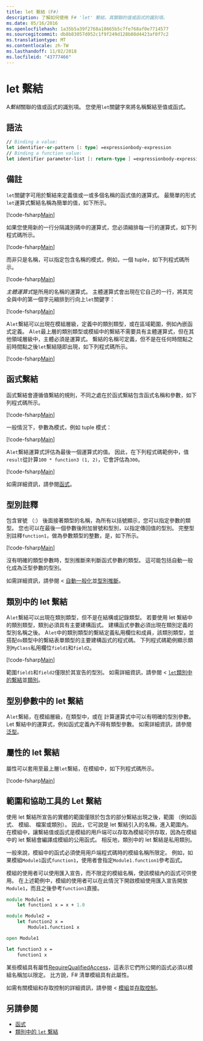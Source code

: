 ```yaml
---
title: let 繫結 (F#)
description: 了解如何使用 F# 'let' 繫結，其關聯的值或函式的識別項。
ms.date: 05/16/2016
ms.openlocfilehash: 1a35b5a39f2768a18665b5c7fe768af0e7714577
ms.sourcegitcommit: db8b83057d052c1f9f249d128b08d4423af0f7c2
ms.translationtype: MT
ms.contentlocale: zh-TW
ms.lasthandoff: 11/02/2018
ms.locfileid: "43777466"
---
```

# <a name="let-bindings"></a>let 繫結

A*繫結*關聯的值或函式的識別項。 您使用`let`關鍵字來將名稱繫結至值或函式。

## <a name="syntax"></a>語法

```fsharp
// Binding a value:
let identifier-or-pattern [: type] =expressionbody-expression
// Binding a function value:
let identifier parameter-list [: return-type ] =expressionbody-expression
```

## <a name="remarks"></a>備註

`let`關鍵字可用於繫結來定義值或一或多個名稱的函式值的運算式。 最簡單的形式`let`運算式繫結名稱為簡單的值，如下所示。

[!code-fsharp[Main](../../../../samples/snippets/fsharp/lang-ref-1/snippet1101.fs)]

如果您使用新的一行分隔識別碼中的運算式，您必須縮排每一行的運算式，如下列程式碼所示。

[!code-fsharp[Main](../../../../samples/snippets/fsharp/lang-ref-1/snippet1102.fs)]

而非只是名稱，可以指定包含名稱的模式，例如，一個 tuple，如下列程式碼所示。

[!code-fsharp[Main](../../../../samples/snippets/fsharp/lang-ref-1/snippet1103.fs)]

*主體運算式*是所用的名稱的運算式。 主體運算式會出現在它自己的一行，將其完全與中的第一個字元縮排到行向上`let`關鍵字：

[!code-fsharp[Main](../../../../samples/snippets/fsharp/lang-ref-1/snippet1104.fs)]

A`let`繫結可以出現在模組層級，定義中的類別類型，或在區域範圍，例如內嵌函式定義。 A`let`最上層的類別類型或模組中的繫結不需要具有主體運算式，但在其他領域層級中，主體必須是運算式。 繫結的名稱可定義，但不是在任何時間點之前時間點之後`let`繫結隨即出現，如下列程式碼所示。

[!code-fsharp[Main](../../../../samples/snippets/fsharp/lang-ref-1/snippet1105.fs)]

## <a name="function-bindings"></a>函式繫結

函式繫結會遵循值繫結的規則，不同之處在於函式繫結包含函式名稱和參數，如下列程式碼所示。

[!code-fsharp[Main](../../../../samples/snippets/fsharp/lang-ref-1/snippet1106.fs)]

一般情況下，參數為模式，例如 tuple 模式：

[!code-fsharp[Main](../../../../samples/snippets/fsharp/lang-ref-1/snippet1107.fs)]

A`let`繫結運算式評估為最後一個運算式的值。 因此，在下列程式碼範例中，值`result`從計算`100 * function3 (1, 2)`，它會評估為`300`。

[!code-fsharp[Main](../../../../samples/snippets/fsharp/lang-ref-1/snippet1109.fs)]

如需詳細資訊，請參閱[函式](index.md)。

## <a name="type-annotations"></a>型別註釋

包含冒號 （:） 後面接著類型的名稱，為所有以括號顯示，您可以指定參數的類型。 您也可以在最後一個參數後附加冒號和型別，以指定傳回值的型別。 完整型別註釋`function1`，做為參數類型的整數，是，如下所示。

[!code-fsharp[Main](../../../../samples/snippets/fsharp/lang-ref-1/snippet1108.fs)]

沒有明確的類型參數時，型別推斷來判斷函式參數的類型。 這可能包括自動一般化成為泛型參數的型別。

如需詳細資訊，請參閱 <<c0> [ 自動一般化](../generics/automatic-generalization.md)並[型別推斷](../type-inference.md)。

## <a name="let-bindings-in-classes"></a>類別中的 let 繫結

A`let`繫結可以出現在類別類型，但不是在結構或記錄類型。 若要使用 let 繫結中的類別類型，類別必須具有主要建構函式。 建構函式參數必須出現在類別定義的型別名稱之後。 A`let`中的類別類型的繫結定義私用欄位和成員，該類別類型，並搭配`do`類型中的繫結表單類型的主要建構函式的程式碼。 下列程式碼範例顯示類別`MyClass`私用欄位`field1`和`field2`。

[!code-fsharp[Main](../../../../samples/snippets/fsharp/lang-ref-1/snippet1110.fs)]

範圍`field1`和`field2`僅限於其宣告的型別。 如需詳細資訊，請參閱 < [ `let`類別中的繫結](../members/let-bindings-in-classes.md)並[類別](../classes.md)。

## <a name="type-parameters-in-let-bindings"></a>型別參數中的 let 繫結

A`let`繫結，在模組層級，在類型中，或在 計算運算式中可以有明確的型別參數。 Let 繫結中的運算式，例如函式定義內不得有類型參數。 如需詳細資訊，請參閱[泛型](../generics/index.md)。

## <a name="attributes-on-let-bindings"></a>屬性的 let 繫結

屬性可以套用至最上層`let`繫結，在模組中，如下列程式碼所示。

[!code-fsharp[Main](../../../../samples/snippets/fsharp/lang-ref-1/snippet1111.fs)]

## <a name="scope-and-accessibility-of-let-bindings"></a>範圍和協助工具的 Let 繫結

使用 let 繫結所宣告的實體的範圍僅限於包含的部分繫結出現之後，範圍 （例如函式、 模組、 檔案或類別）。 因此，它可說是 let 繫結引入的名稱，進入範圍內。 在模組中，讓繫結值或函式是模組的用戶端可以存取為模組可供存取，因為在模組中的 let 繫結會編譯成模組的公用函式。 相反地，類別中的 let 繫結是私用類別。

一般來說，模組中的函式必須使用用戶端程式碼時的模組名稱所限定。 例如，如果模組`Module1`函式`function1`，使用者會指定`Module1.function1`參考函式。

模組的使用者可以使用匯入宣告，而不限定的模組名稱，使該模組內的函式可供使用。 在上述範例中，模組的使用者可以在此情況下開啟模組使用匯入宣告開放`Module1`，而且之後參考`function1`直接。

```fsharp
module Module1 =
    let function1 x = x + 1.0

module Module2 =
    let function2 x =
        Module1.function1 x

open Module1

let function3 x =
    function1 x
```

某些模組具有屬性[RequireQualifiedAccess](https://msdn.microsoft.com/library/8b9b6ade-0471-4413-ac5d-638cd0de5f15)，這表示它們所公開的函式必須以模組名稱加以限定。 比方說，F# 清單模組具有此屬性。

如需有關模組和存取控制的詳細資訊，請參閱 <<c0> [ 模組](../modules.md)並[存取控制](../access-control.md)。

## <a name="see-also"></a>另請參閱

- [函式](index.md)
- [類別中的 `let` 繫結](../members/let-bindings-in-classes.md)
